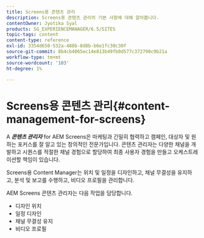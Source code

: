 ```yaml
---
title: Screens용 콘텐츠 관리
description: Screens용 콘텐츠 관리의 기본 사항에 대해 알아봅니다.
contentOwner: Jyotika Syal
products: SG_EXPERIENCEMANAGER/6.5/SITES
topic-tags: content
content-type: reference
exl-id: 3354d650-532a-488b-8d8b-b6e1fc30c30f
source-git-commit: 8b4cb4065ec14e813b49fb0d577c372790c9b21a
workflow-type: tm+mt
source-wordcount: '103'
ht-degree: 1%

---
```


# Screens용 콘텐츠 관리{#content-management-for-screens}

A ***콘텐츠 관리자*** for AEM Screens은 마케팅과 긴밀히 협력하고 캠페인, 대상자 및 원하는 포커스를 잘 알고 있는 창의적인 전문가입니다. 콘텐츠 관리자는 다양한 채널을 개발하고 시퀀스를 적절한 채널 경험으로 할당하여 최종 사용자 경험을 만들고 오케스트레이션할 책임이 있습니다.

Screens용 Content Manager는 위치 및 일정을 디자인하고, 채널 무결성을 유지하고, 분석 및 보고를 수행하고, 비디오 프로필을 관리합니다.

AEM Screens 콘텐츠 관리자는 다음 작업을 담당합니다.

* 디자인 위치
* 일정 디자인
* 채널 무결성 유지
* 비디오 프로필
